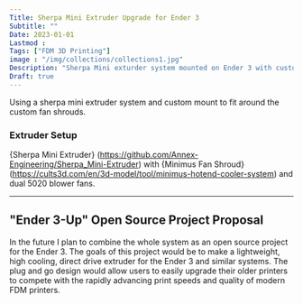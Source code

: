 ```yaml
---
Title: Sherpa Mini Extruder Upgrade for Ender 3
Subtitle: ""
Date: 2023-01-01
Lastmod : 
Tags: ["FDM 3D Printing"]
image : "/img/collections/collections1.jpg"
Description: "Sherpa Mini exturder system mounted on Ender 3 with custom adpater to natigate minimus fan shroud."
Draft: true
---
```


Using a sherpa mini extruder system and custom mount to fit around the custom fan shrouds. 
### Extruder Setup ###

{Sherpa Mini Extruder} (https://github.com/Annex-Engineering/Sherpa_Mini-Extruder) with {Minimus Fan Shroud} (https://cults3d.com/en/3d-model/tool/minimus-hotend-cooler-system) and dual 5020 blower fans.


--- 
## "Ender 3-Up" Open Source Project Proposal ##
In the future I plan to combine the whole system as an open source project for the Ender 3. The goals of this project would be to make a lightweight, high cooling, direct drive extruder for the Ender 3 and similar systems. The plug and go design would allow users to easily upgrade their older printers to compete with the rapidly advancing print speeds and quality of modern FDM printers. 
